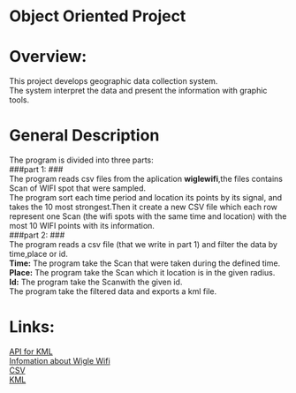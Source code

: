 # Object Oriented Project

# Overview:
This project develops geographic data collection system. <br /> 
The system interpret the data and present the information with graphic tools.

# General Description
 The program is divided into three parts: <br />
 ###part 1: ### <br /> 
The program reads csv files from the aplication **wiglewifi**,the files contains Scan of WIFI spot that were sampled.<br />
The program sort each time period and location its points by its signal, and takes the 10 most strongest.Then it create a new CSV file  which each row  represent one Scan (the wifi spots with the same time and location) with the most 10 WIFI points with its information.
 <br />
 ###part 2: ### <br /> 
The program reads a csv file (that we write in part 1) and filter the data by time,place or id. <br />
**Time:** The program take the Scan that were taken during the defined time.<br />
**Place:** The program take the Scan which it location is in the given radius.<br />
**Id:** The program take the Scanwith the given id.<br />
The program take the filtered data and exports a kml file. <br />

# Links:
<a href=https://labs.micromata.de/projects/jak/kml-in-the-java-world.html>API for KML</a> <br />
<a href=https://wigle.net/>Infomation about Wigle Wifi </a> <br />
<a href=https://en.wikipedia.org/wiki/Comma-separated_values>CSV </a> <br />
<a href=https://en.wikipedia.org/wiki/Keyhole_Markup_Language>KML </a> <br />

